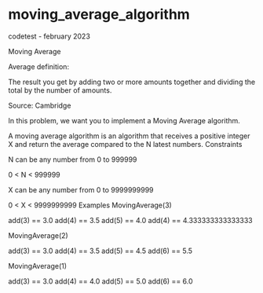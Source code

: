 # moving_average_algorithm
codetest - february 2023

Moving Average

Average definition:

The result you get by adding two or more amounts together and dividing the total by the number of amounts.

Source: Cambridge

In this problem, we want you to implement a Moving Average algorithm.

A moving average algorithm is an algorithm that receives a positive integer X and return the average compared to the N latest numbers.
Constraints

N can be any number from 0 to 999999

0 < N < 999999

X can be any number from 0 to 9999999999

0 < X < 9999999999
Examples
MovingAverage(3)

add(3) == 3.0
add(4) == 3.5
add(5) == 4.0
add(4) == 4.333333333333333

MovingAverage(2)

add(3) == 3.0
add(4) == 3.5
add(5) == 4.5
add(6) == 5.5

MovingAverage(1)

add(3) == 3.0
add(4) == 4.0
add(5) == 5.0
add(6) == 6.0
